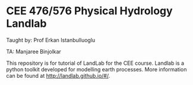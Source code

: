 # CEE 476/576 Physical Hydrology Landlab


Taught by: Prof Erkan Istanbulluoglu

TA: Manjaree Binjolkar


This repository is for tutorial of LandLab for the CEE course. Landlab is a python toolkit developed for modelling earth processes. More information can be found at http://landlab.github.io/#/.
